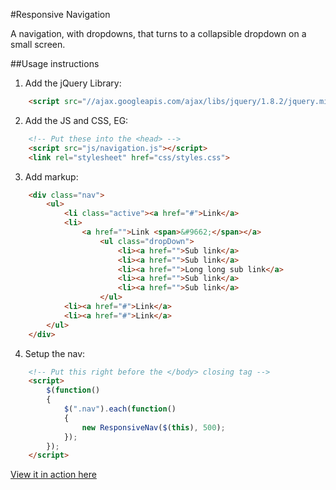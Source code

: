 #Responsive Navigation

A navigation, with dropdowns, that turns to a collapsible dropdown on a small screen.

##Usage instructions

1. Add the jQuery Library:
```html
    <script src="//ajax.googleapis.com/ajax/libs/jquery/1.8.2/jquery.min.js"></script>
```

2. Add the JS and CSS, EG:
```html
    <!-- Put these into the <head> -->
    <script src="js/navigation.js"></script>
    <link rel="stylesheet" href="css/styles.css">
```

3. Add markup:
```html
    <div class="nav">
        <ul>
            <li class="active"><a href="#">Link</a>
            <li>
                <a href="">Link <span>&#9662;</span></a>
                    <ul class="dropDown">
                        <li><a href="">Sub link</a>
                        <li><a href="">Sub link</a>
                        <li><a href="">Long long sub link</a>
                        <li><a href="">Sub link</a>
                        <li><a href="">Sub link</a>
                    </ul>
            <li><a href="#">Link</a>
            <li><a href="#">Link</a>
        </ul>
    </div>
```

4. Setup the nav:
```html
    <!-- Put this right before the </body> closing tag -->
    <script>
        $(function() 
        {
            $(".nav").each(function()
            {
                new ResponsiveNav($(this), 500);
            });
        });
    </script>
```

[View it in action here](http://martinblackburn.github.com/responsive-nav/)